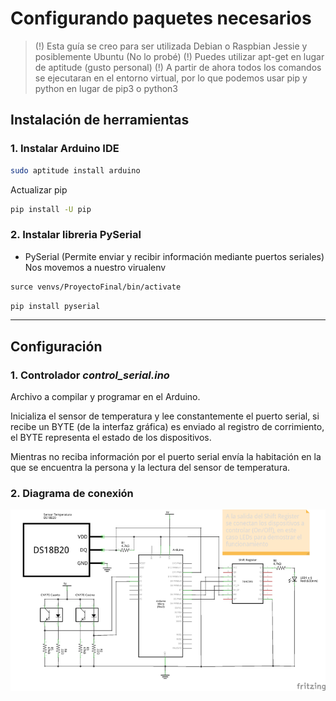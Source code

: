 # Configurando paquetes necesarios 

> (!) Esta guía se creo para ser utilizada Debian o Raspbian Jessie y posiblemente Ubuntu (No lo probé)
> (!) Puedes utilizar apt-get en lugar de aptitude (gusto personal)
> (!) A partir de ahora todos los comandos se ejecutaran en el entorno virtual, por lo que podemos usar pip y python en lugar de pip3 o python3

## Instalación de herramientas

### 1. Instalar Arduino IDE

```bash
sudo aptitude install arduino
```

Actualizar pip
```bash
pip install -U pip
```

### 2. Instalar libreria PySerial
- PySerial (Permite enviar y recibir información mediante puertos seriales)
Nos movemos a nuestro virualenv
```bash
surce venvs/ProyectoFinal/bin/activate
```

```bash
pip install pyserial
```

----------------------------------------------------------------------------------

## Configuración

### 1. Controlador *control_serial.ino*
Archivo a compilar y programar en el Arduino. 

Inicializa el sensor de temperatura y lee constantemente el puerto serial, si recibe un BYTE (de la interfaz gráfica) es enviado al registro de corrimiento, el BYTE representa el estado de los dispositivos.

Mientras no reciba información por el puerto serial envía la habitación en la que se encuentra la persona y la lectura del sensor de temperatura.

### 2. Diagrama de conexión

![Diagrama](diagrama.png)
